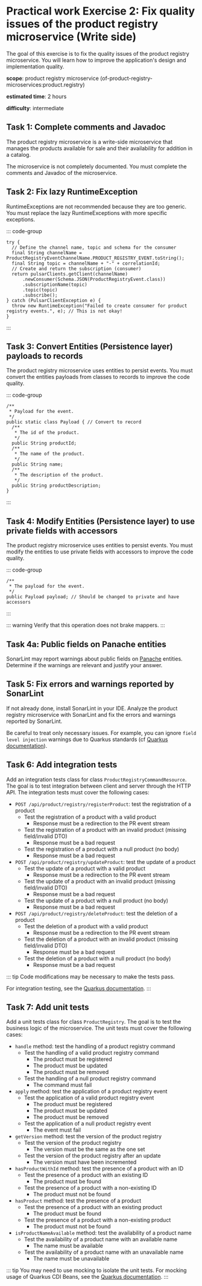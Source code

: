 # Practical work Exercise 2: Fix quality issues of the product registry microservice (Write side)

The goal of this exercise is to fix the quality issues of the product registry microservice. You will learn how to improve the application's design and implementation quality.

**scope**: product registry microservice (of-product-registry-microservices:product.registry)

**estimated time**: 2 hours

**difficulty**: intermediate

## Task 1: Complete comments and Javadoc

The product registry microservice is a write-side microservice that manages the products available for sale and their availability for addition in a catalog.

The microservice is not completely documented. You must complete the comments and Javadoc of the microservice.

## Task 2: Fix lazy RuntimeException

RuntimeExceptions are not recommended because they are too generic. You must replace the lazy RuntimeExceptions with more specific exceptions.

::: code-group
```java:line-numbers=216 {12} [ProductRegistryCommandResource.java]
try {
  // Define the channel name, topic and schema for the consumer
  final String channelName = ProductRegistryEventChannelName.PRODUCT_REGISTRY_EVENT.toString();
  final String topic = channelName + "-" + correlationId;
  // Create and return the subscription (consumer)
  return pulsarClients.getClient(channelName)
      .newConsumer(Schema.JSON(ProductRegistryEvent.class))
      .subscriptionName(topic)
      .topic(topic)
      .subscribe();
} catch (PulsarClientException e) {
  throw new RuntimeException("Failed to create consumer for product registry events.", e); // This is not okay!
}
```
:::

## Task 3: Convert Entities (Persistence layer) payloads to records

The product registry microservice uses entities to persist events. You must convert the entities payloads from classes to records to improve the code quality.

::: code-group
```java:line-numbers=6 {4} [ProductRegisteredEventEntity.java]
/**
 * Payload for the event.
 */
public static class Payload { // Convert to record
  /**
   * The id of the product.
   */
  public String productId;
  /**
   * The name of the product.
   */
  public String name;
  /**
   * The description of the product.
   */
  public String productDescription;
}
```
:::

## Task 4: Modify Entities (Persistence layer) to use private fields with accessors

The product registry microservice uses entities to persist events. You must modify the entities to use private fields with accessors to improve the code quality.

::: code-group
```java:line-numbers=24 {4} [ProductRegisteredEventEntity.java]
/**
 * The payload for the event.
 */
public Payload payload; // Should be changed to private and have accessors
```
:::

::: warning
Verify that this operation does not brake mappers.
:::

## Task 4a: Public fields on Panache entities

SonarLint may report warnings about public fields on [Panache](https://quarkus.io/guides/mongodb-panache) entities. Determine if the warnings are relevant and justify your answer.

## Task 5: Fix errors and warnings reported by SonarLint

If not already done, install SonarLint in your IDE. Analyze the product registry microservice with SonarLint and fix the errors and warnings reported by SonarLint.

Be careful to treat only necessary issues. For example, you can ignore `field level injection` warnings due to Quarkus standards (cf [Quarkus documentation](https://quarkus.io/guides/cdi#what-does-a-bean-look-like)).

## Task 6: Add integration tests

Add an integration tests class for class `ProductRegistryCommandResource`. The goal is to test integration between client and server through the HTTP API.
The integration tests must cover the following cases:

- `POST /api/product/registry/registerProduct`: test the registration of a product
  - Test the registration of a product with a valid product
    - Response must be a redirection to the PR event stream
  - Test the registration of a product with an invalid product (missing field/invalid DTO)
    - Response must be a bad request
  - Test the registration of a product with a null product (no body)
    - Response must be a bad request
- `POST /api/product/registry/updateProduct`: test the update of a product
  - Test the update of a product with a valid product
    - Response must be a redirection to the PR event stream
  - Test the update of a product with an invalid product (missing field/invalid DTO)
    - Response must be a bad request
  - Test the update of a product with a null product (no body)
    - Response must be a bad request
- `POST /api/product/registry/deleteProduct`: test the deletion of a product
  - Test the deletion of a product with a valid product
    - Response must be a redirection to the PR event stream
  - Test the deletion of a product with an invalid product (missing field/invalid DTO)
    - Response must be a bad request
  - Test the deletion of a product with a null product (no body)
    - Response must be a bad request

::: tip
Code modifications may be necessary to make the tests pass.

For integration testing, see the [Quarkus documentation](https://quarkus.io/guides/getting-started-testing).
:::

## Task 7: Add unit tests

Add a unit tests class for class `ProductRegistry`. The goal is to test the business logic of the microservice.
The unit tests must cover the following cases:

- `handle` method: test the handling of a product registry command
  - Test the handling of a valid product registry command
    - The product must be registered
    - The product must be updated
    - The product must be removed
  - Test the handling of a null product registry command
    - The command must fail
- `apply` method: test the application of a product registry event
  - Test the application of a valid product registry event
    - The product must be registered
    - The product must be updated
    - The product must be removed
  - Test the application of a null product registry event
    - The event must fail
- `getVersion` method: test the version of the product registry
  - Test the version of the product registry
    - The version must be the same as the one set
  - Test the version of the product registry after an update
    - The version must have been incremented
- `hasProductWithId` method: test the presence of a product with an ID
  - Test the presence of a product with an existing ID
    - The product must be found
  - Test the presence of a product with a non-existing ID
    - The product must not be found
- `hasProduct` method: test the presence of a product
  - Test the presence of a product with an existing product
    - The product must be found
  - Test the presence of a product with a non-existing product
    - The product must not be found
- `isProductNameAvailable` method: test the availability of a product name
  - Test the availability of a product name with an available name
    - The name must be available
  - Test the availability of a product name with an unavailable name
    - The name must be unavailable

::: tip
You may need to use mocking to isolate the unit tests. For mocking usage of Quarkus CDI Beans, see the [Quarkus documentation](https://quarkus.io/guides/getting-started-testing#mock-support).
:::